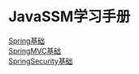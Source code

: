 # JavaSSM学习手册
[Spring基础](JavaSSM1.md)  
[SpringMVC基础](JavaSSM2.md)  
[SpringSecurity基础](JavaSSM3.md)  
